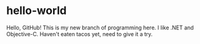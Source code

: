 hello-world
===========

Hello, GitHub!
This is my new branch of programming here.
I like .NET and Objective-C.
Haven't eaten tacos yet, need to give it a try.
